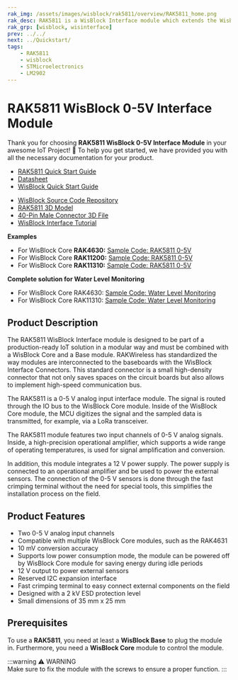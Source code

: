 ```yaml
---
rak_img: /assets/images/wisblock/rak5811/overview/RAK5811_home.png
rak_desc: RAK5811 is a WisBlock Interface module which extends the WisBlock system with 2 analog input ports. The analog ports have a 0-5V input range and are connected to the WisBlock Core MCU’s analog inputs.
rak_grp: [wisblock, wisinterface]
prev: ../../
next: ../Quickstart/
tags:
    - RAK5811
    - wisblock
    - STMicroelectronics
    - LM2902
---
```


# RAK5811 WisBlock 0-5V Interface Module

Thank you for choosing **RAK5811 WisBlock 0-5V Interface Module** in your awesome IoT Project! 🎉 To help you get started, we have provided you with all the necessary documentation for your product.

* [RAK5811 Quick Start Guide](../Quickstart/)
* [Datasheet](../Datasheet/)
* <a href="../../Quickstart/" target="_blank">WisBlock Quick Start Guide</a>
<!---* [WisBlock Quick Start Guide](../../Quickstart/)-->
* [WisBlock Source Code Repository](https://github.com/RAKWireless/WisBlock/)
* [RAK5811 3D Model](https://downloads.rakwireless.com/LoRa/WisBlock/WisBlock-3D/pwb-rak5811.stp)
* [40-Pin Male Connector 3D File](https://downloads.rakwireless.com/3D_File/Accessory/WisConnector/M40S1003K6M.stp)
* [WisBlock Interface Tutorial](/Knowledge-Hub/Learn/WisBlock-IO-Tutorial/)

**Examples**

* For WisBlock Core **RAK4630:** [Sample Code: RAK5811 0-5V](https://github.com/RAKWireless/WisBlock/tree/master/examples/RAK4630/IO/RAK5811_0-5V)
* For WisBlock Core **RAK11200:** [Sample Code: RAK5811 0-5V](https://github.com/RAKWireless/WisBlock/tree/master/examples/RAK11200/IO/RAK5811_0-5V)
* For WisBlock Core **RAK11310:** [Sample Code: RAK5811 0-5V](https://github.com/RAKWireless/WisBlock/tree/master/examples/RAK11300/IO/RAK5811_0-5V)

**Complete solution for Water Level Monitoring**

* For WisBlock Core RAK4630: [Sample Code: Water Level Monitoring](https://github.com/RAKWireless/WisBlock/tree/master/examples/RAK4630/solutions/Water_Level_Monitoring)
* For WisBlock Core RAK11310: [Sample Code: Water Level Monitoring](https://github.com/RAKWireless/WisBlock/tree/master/examples/RAK11300/solutions/Weather_Monitoring)


## Product Description

The RAK5811 WisBlock Interface module is designed to be part of a production-ready IoT solution in a modular way and must be combined with a WisBlock Core and a Base module. RAKWireless has standardized the way modules are interconnected to the baseboards with the WisBlock Interface Connectors. This standard connector is a small high-density connector that not only saves spaces on the circuit boards but also allows to implement high-speed communication bus.

The RAK5811 is a 0-5&nbsp;V analog input interface module. The signal is routed through the IO bus to the WisBlock Core module. Inside of the WisBlock Core module, the MCU digitizes the signal and the sampled data is transmitted, for example, via a LoRa transceiver.

The RAK5811 module features two input channels of 0-5&nbsp;V analog signals. Inside, a high-precision operational amplifier, which supports a wide range of operating temperatures, is used for signal amplification and conversion.

In addition, this module integrates a 12&nbsp;V power supply. The power supply is connected to an operational amplifier and be used to power the external sensors. The connection of the 0-5&nbsp;V sensors is done through the fast crimping terminal without the need for special tools, this simplifies the installation process on the field.

## Product Features

*	Two 0-5&nbsp;V analog input channels
*	Compatible with multiple WisBlock Core modules, such as the RAK4631
*	10&nbsp;mV conversion accuracy
*	Supports low power consumption mode, the module can be powered off by WisBlock Core module for saving energy during idle periods
*	12&nbsp;V output to power external sensors
*	Reserved I2C expansion interface
*	Fast crimping terminal to easy connect external components on the field
*	Designed with a 2&nbsp;kV ESD protection level
*	Small dimensions of 35&nbsp;mm x 25&nbsp;mm


## Prerequisites

To use a **RAK5811**, you need at least a **WisBlock Base** to plug the module in. Furthermore, you need a **WisBlock Core** module to control the module.
 
:::warning ⚠️ WARNING    
Make sure to fix the module with the screws to ensure a proper function.
:::
